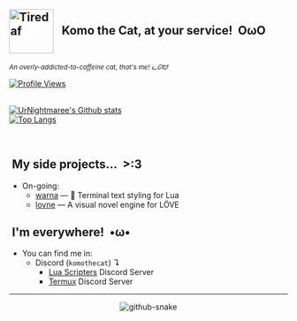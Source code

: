 ## [<img src="./assets/cat.png" width="80" heigth="80" align="center" alt="Tired af">](https://www.instagram.com/reel/C0HxKMBNyvy/)&nbsp;&nbsp;&nbsp;**Komo the Cat, at your service! &nbsp;OωO**
<i><sub>An overly-addicted-to-caffeine cat, that's me! ᓚᘏᗢ</sub></i><br>

[![Profile Views](https://komarev.com/ghpvc/?username=komoDcat&color=cba6f7&style=flat-square)](https://github.com/antonkomarev/github-profile-views-counter)<br>
<br>
<div align="top">

[![UrNightmaree's Github stats](https://github-readme-stats.vercel.app/api?username=komothecat&show_icons=true&bg_color=1e1e2e&text_color=cdd6f4&icon_color=cba6f7&title_color=94e2d5)](https://github.com/anuraghazra/github-readme-stats)<br>
[![Top Langs](https://github-readme-stats.vercel.app/api/top-langs/?username=komothecat&bg_color=1e1e2e&text_color=cdd6f4&icon_color=cba6f7&title_color=94e2d5)](https://github.com/anuraghazra/github-readme-stats)

</div>
<br>

## &nbsp;**My side projects... &nbsp;>:3**

* On-going:
  * [warna](https://github.com/komothecat/warna) — 🎨 Terminal text styling for Lua
  * [lovne](https://github.com/komothecat/lovne) — A visual novel engine for LÖVE

## &nbsp;**I'm everywhere! &nbsp;•ω•**
* You can find me in:
   * Discord (`komothecat`) ↴<br>
      * [Lua Scripters](https://discord.gg/7wu7ZsW) Discord Server<br>
      * [Termux](https://discord.gg/HXpF69X) Discord Server

<hr style="heigth:10px">

<div align="center">
<picture>
  <source media="(prefers-color-scheme: dark)" srcset="https://github.com/KomoDCat/komothecat/raw/output/github-contribution-grid-snake-dark.svg" />
  <source media="(prefers-color-scheme: light)" srcset="https://github.com/KomoDCat/komothecat/raw/output/github-contribution-grid-snake.svg" />
  <img alt="github-snake" src="https://github.com/KomoDCat/komothecat/raw/output/github-contribution-grid-snake.svg" />
</picture>
</div>
